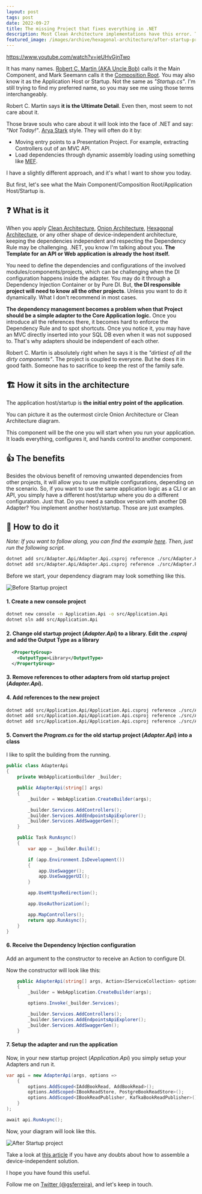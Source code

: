 ```yaml
---
layout: post
tags: post
date: 2022-09-27
title: The missing Project that fixes everything in .NET
description: Most Clean Architecture implementations have this error. The error of missing the Main Component, or Composition Root. Here we will see how to implement it in a .NET Solution.
featured_image: /images/archive/hexagonal-architecture/after-startup-project.png
---
```


https://www.youtube.com/watch?v=jeUHyGjnTwo

It has many names. [Robert C. Martin (AKA Uncle Bob)](http://cleancoder.com/products) calls it the Main Component, and Mark Seemann calls it the [Composition Root](https://blog.ploeh.dk/2011/07/28/CompositionRoot/). You may also know it as the Application Host or Startup. Not the same as _"Startup.cs"_. I'm still trying to find my preferred name, so you may see me using those terms interchangeably.

Robert C. Martin says **it is the Ultimate Detail**. Even then, most seem to not care about it.

Those brave souls who care about it will look into the face of .NET and say: _"Not Today!"_. [Arya Stark](https://gameofthrones.fandom.com/wiki/Arya_Stark) style. They will often do it by:

- Moving entry points to a Presentation Project. For example, extracting Controllers out of an MVC API.
- Load dependencies through dynamic assembly loading using something like [MEF](https://learn.microsoft.com/en-us/dotnet/framework/mef/).

I have a slightly different approach, and it's what I want to show you today.

But first, let's see what the Main Component/Composition Root/Application Host/Startup is.

## ❓ What is it

When you apply [Clean Architecture](https://blog.cleancoder.com/uncle-bob/2012/08/13/the-clean-architecture.html), [Onion Architecture](https://jeffreypalermo.com/2008/07/the-onion-architecture-part-1/), [Hexagonal Architecture](https://guiferreira.me/archive/2022/hexagonal-architecture-for-dotnet-developers-beginners/), or any other shape of device-independent architecture, keeping the dependencies independent and respecting the Dependency Rule may be challenging. .NET, you know I'm talking about you. **The Template for an API or Web application is already the host itself.**

You need to define the dependencies and configurations of the involved modules/components/projects, which can be challenging when the DI configuration happens inside the adapter. You may do it through a Dependency Injection Container or by Pure DI. But, **the DI responsible project will need to know all the other projects**. Unless you want to do it dynamically. What I don't recommend in most cases.

**The dependency management becomes a problem when that Project should be a simple adapter to the Core Application logic.** Once you introduce all the references there, it becomes hard to enforce the Dependency Rule and to spot shortcuts. Once you notice it, you may have an MVC directly inserted into your SQL DB even when it was not supposed to. That's why adapters should be independent of each other.

Robert C. Martin is absolutely right when he says it is the _"dirtiest of all the dirty components"_. The project is coupled to everyone. But he does it in good faith. Someone has to sacrifice to keep the rest of the family safe.

## 🏗 How it sits in the architecture

The application host/startup is **the initial entry point of the application**.

You can picture it as the outermost circle Onion Architecture or Clean Architecture diagram.

This component will be the one you will start when you run your application. It loads everything, configures it, and hands control to another component.

## 👍 The benefits

Besides the obvious benefit of removing unwanted dependencies from other projects, it will allow you to use multiple configurations, depending on the scenario. So, if you want to use the same application logic as a CLI or an API, you simply have a different host/startup where you do a different configuration. Just that. Do you need a sandbox version with another DB Adapter? You implement another host/startup. Those are just examples.

## 📝 How to do it

_Note: If you want to follow along, you can find the example [here](../how-to-apply-hexagonal-architecture-with-dotnet/). Then, just run the following script._

```bash
dotnet add src/Adapter.Api/Adapter.Api.csproj reference ./src/Adapter.Kafka/Adapter.Kafka.csproj
dotnet add src/Adapter.Api/Adapter.Api.csproj reference ./src/Adapter.PostgreSQL/Adapter.PostgreSQL.csproj
```

Before we start, your dependency diagram may look something like this.

![Before Startup project](/images/archive/hexagonal-architecture/before-startup-project.png)

#### 1. Create a new console project

```bash
dotnet new console -n Application.Api -o src/Application.Api
dotnet sln add src/Application.Api

```

#### 2. Change old startup project (_Adapter.Api_) to a library. Edit the _.csproj_ and add the Output Type as a library

```xml
  <PropertyGroup>
    <OutputType>Library</OutputType>
  </PropertyGroup>
```

#### 3. Remove references to other adapters from old startup project (_Adapter.Api_).

#### 4. Add references to the new project

```bash
dotnet add src/Application.Api/Application.Api.csproj reference ./src/Adapter.Kafka/Adapter.Kafka.csproj
dotnet add src/Application.Api/Application.Api.csproj reference ./src/Adapter.PostgreSQL/Adapter.PostgreSQL.csproj
dotnet add src/Application.Api/Application.Api.csproj reference ./src/Adapter.Api/Adapter.Api.csproj
```

#### 5. Convert the _Program.cs_ for the old startup project (_Adapter.Api_) into a class

I like to split the building from the running.

```csharp
public class AdapterApi
{
    private WebApplicationBuilder _builder;

    public AdapterApi(string[] args)
    {
        _builder = WebApplication.CreateBuilder(args);

        _builder.Services.AddControllers();
        _builder.Services.AddEndpointsApiExplorer();
        _builder.Services.AddSwaggerGen();
    }

    public Task RunAsync()
    {
        var app = _builder.Build();

        if (app.Environment.IsDevelopment())
        {
            app.UseSwagger();
            app.UseSwaggerUI();
        }

        app.UseHttpsRedirection();

        app.UseAuthorization();

        app.MapControllers();
        return app.RunAsync();
    }
}

```

#### 6. Receive the Dependency Injection configuration

Add an argument to the constructor to receive an Action to configure DI.

Now the constructor will look like this:

```csharp
    public AdapterApi(string[] args, Action<IServiceCollection> options)
    {
        _builder = WebApplication.CreateBuilder(args);

        options.Invoke(_builder.Services);

        _builder.Services.AddControllers();
        _builder.Services.AddEndpointsApiExplorer();
        _builder.Services.AddSwaggerGen();
    }
```

#### 7. Setup the adapter and run the application

Now, in your new startup project (_Application.Api_) you simply setup your Adapters and run it.

```csharp
var api = new AdapterApi(args, options =>
    {
        options.AddScoped<IAddBookRead, AddBookRead>();
        options.AddScoped<IBookReadStore, PostgreBookReadStore>();
        options.AddScoped<IBookReadPublisher, KafkaBookReadPublisher>();
    }
);

await api.RunAsync();
```

Now, your diagram will look like this.

![After Startup project](/images/archive/hexagonal-architecture/after-startup-project.png)

Take a look at [this article](../how-to-apply-hexagonal-architecture-with-dotnet/) if you have any doubts about how to assemble a device-independent solution.

I hope you have found this useful.

Follow me on [Twitter (@gsferreira)](https://twitter.com/gsferreira), and let's keep in touch.

